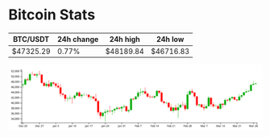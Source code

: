 # Bitcoin Stats

BTC/USDT|24h change|24h high|24h low|
|---|---|---|---|
|$47325.29|0.77%|$48189.84|$46716.83|

<img src="./chart.svg">
